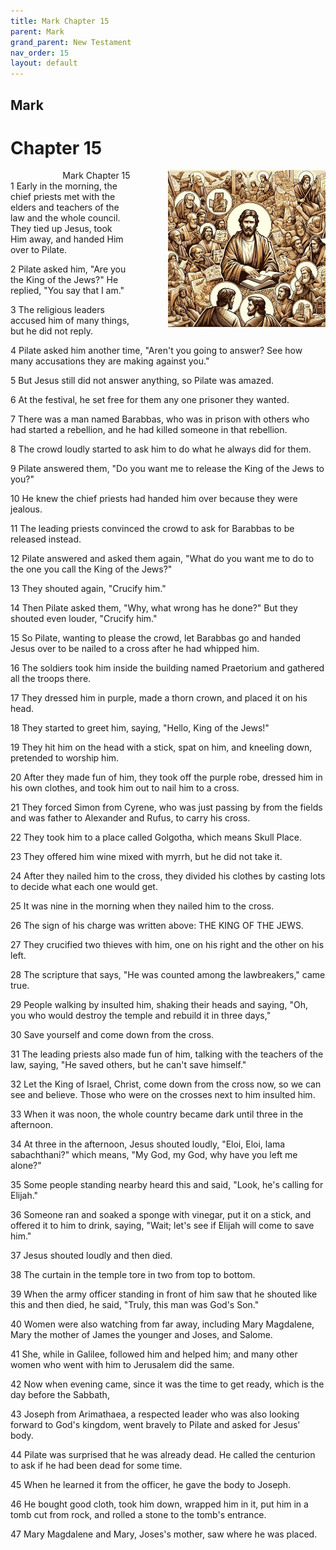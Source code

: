 ```yaml
---
title: Mark Chapter 15
parent: Mark
grand_parent: New Testament
nav_order: 15
layout: default
---
```


## Mark

# Chapter 15

<div style="clear: both; text-align: right;">
    <img src="/assets/Image/Mark/500/15.jpg" alt="Mark Chapter 15" class="chapter-image" style="max-width: 50%; height: auto; float: right; margin: 0 0 10px 10px; padding-left: 10%;">
    <figcaption style="font-size: 14px;">Mark Chapter 15</figcaption>
</div>
1 Early in the morning, the chief priests met with the elders and teachers of the law and the whole council. They tied up Jesus, took Him away, and handed Him over to Pilate.

2 Pilate asked him, "Are you the King of the Jews?" He replied, "You say that I am."

3 The religious leaders accused him of many things, but he did not reply.

4 Pilate asked him another time, "Aren't you going to answer? See how many accusations they are making against you."

5 But Jesus still did not answer anything, so Pilate was amazed.

6 At the festival, he set free for them any one prisoner they wanted.

7 There was a man named Barabbas, who was in prison with others who had started a rebellion, and he had killed someone in that rebellion.

8 The crowd loudly started to ask him to do what he always did for them.

9 Pilate answered them, "Do you want me to release the King of the Jews to you?"

10 He knew the chief priests had handed him over because they were jealous.

11 The leading priests convinced the crowd to ask for Barabbas to be released instead.

12 Pilate answered and asked them again, "What do you want me to do to the one you call the King of the Jews?"

13 They shouted again, "Crucify him."

14 Then Pilate asked them, "Why, what wrong has he done?" But they shouted even louder, "Crucify him."

15 So Pilate, wanting to please the crowd, let Barabbas go and handed Jesus over to be nailed to a cross after he had whipped him.

16 The soldiers took him inside the building named Praetorium and gathered all the troops there.

17 They dressed him in purple, made a thorn crown, and placed it on his head.

18 They started to greet him, saying, "Hello, King of the Jews!"

19 They hit him on the head with a stick, spat on him, and kneeling down, pretended to worship him.

20 After they made fun of him, they took off the purple robe, dressed him in his own clothes, and took him out to nail him to a cross.

21 They forced Simon from Cyrene, who was just passing by from the fields and was father to Alexander and Rufus, to carry his cross.

22 They took him to a place called Golgotha, which means Skull Place.

23 They offered him wine mixed with myrrh, but he did not take it.

24 After they nailed him to the cross, they divided his clothes by casting lots to decide what each one would get.

25 It was nine in the morning when they nailed him to the cross.

26 The sign of his charge was written above: THE KING OF THE JEWS.

27 They crucified two thieves with him, one on his right and the other on his left.

28 The scripture that says, "He was counted among the lawbreakers," came true.

29 People walking by insulted him, shaking their heads and saying, "Oh, you who would destroy the temple and rebuild it in three days,"

30 Save yourself and come down from the cross.

31 The leading priests also made fun of him, talking with the teachers of the law, saying, "He saved others, but he can't save himself."

32 Let the King of Israel, Christ, come down from the cross now, so we can see and believe. Those who were on the crosses next to him insulted him.

33 When it was noon, the whole country became dark until three in the afternoon.

34 At three in the afternoon, Jesus shouted loudly, "Eloi, Eloi, lama sabachthani?" which means, "My God, my God, why have you left me alone?"

35 Some people standing nearby heard this and said, "Look, he's calling for Elijah."

36 Someone ran and soaked a sponge with vinegar, put it on a stick, and offered it to him to drink, saying, "Wait; let's see if Elijah will come to save him."

37 Jesus shouted loudly and then died.

38 The curtain in the temple tore in two from top to bottom.

39 When the army officer standing in front of him saw that he shouted like this and then died, he said, "Truly, this man was God's Son."

40 Women were also watching from far away, including Mary Magdalene, Mary the mother of James the younger and Joses, and Salome.

41 She, while in Galilee, followed him and helped him; and many other women who went with him to Jerusalem did the same.

42 Now when evening came, since it was the time to get ready, which is the day before the Sabbath,

43 Joseph from Arimathaea, a respected leader who was also looking forward to God's kingdom, went bravely to Pilate and asked for Jesus' body.

44 Pilate was surprised that he was already dead. He called the centurion to ask if he had been dead for some time.

45 When he learned it from the officer, he gave the body to Joseph.

46 He bought good cloth, took him down, wrapped him in it, put him in a tomb cut from rock, and rolled a stone to the tomb's entrance.

47 Mary Magdalene and Mary, Joses's mother, saw where he was placed.


